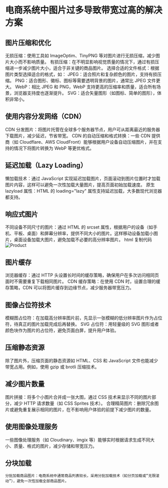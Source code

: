 # 电商系统中图片过多导致带宽过高的解决方案

## 图片压缩和优化
无损压缩：使用工具如 ImageOptim、TinyPNG 等对图片进行无损压缩，减少图片大小而不影响质量。
有损压缩：在不明显影响视觉质量的情况下，通过有损压缩进一步减少图片大小，适合于非关键的商品图片。
选择合适的文件格式：根据图片类型选择适合的格式，如：
JPEG：适合照片和复杂颜色的图片，支持有损压缩。
PNG：适合图形、徽标、图标等需要透明背景的图片，通常比 JPEG 文件更大。
WebP：相比 JPEG 和 PNG，WebP 支持更高的压缩率和质量，适合所有场景，浏览器支持度也逐渐提升。
SVG：适合矢量图形（如图标、简单的图形），体积非常小。
## 使用内容分发网络（CDN）
   CDN 分发图片：将图片托管在全球多个服务器节点，用户可从距离最近的服务器下载图片，减少延迟，节省带宽。
   CDN 的自动压缩和格式转换：一些 CDN 提供商（如 Cloudflare、AWS CloudFront）能够根据用户设备自动压缩图片，并在支持的情况下将图片转换为 WebP 等更优格式。
## 延迟加载（Lazy Loading）
   懒加载技术：通过 JavaScript 实现延迟加载图片，页面滚动到图片位置时才加载图片内容，这样可以避免一次性加载大量图片，提高页面初始加载速度。
   原生 lazyload 属性：HTML 的 loading="lazy" 属性支持延迟加载，大多数现代浏览器都支持。
## 响应式图片
   不同设备不同尺寸的图片：通过 HTML 的 srcset 属性，根据用户的设备（如手机、平板、桌面）和屏幕分辨率，提供不同大小的图片。这样移动设备加载小图片，桌面设备加载大图片，避免加载不必要的高分辨率图片。
   html
   复制代码
   <img src="image-small.jpg" srcset="image-large.jpg 1024w, image-medium.jpg 640w" alt="Product">
## 图片缓存
   浏览器缓存：通过 HTTP 头设置长时间的缓存策略，确保用户在多次访问相同页面时不需要重复下载相同图片。
   CDN 缓存策略：在使用 CDN 时，设置合理的缓存策略，CDN 可以将图片缓存到边缘节点，减少服务器带宽压力。
## 图像占位符技术
   模糊图占位符：在加载高分辨率图片前，先显示一张模糊的低分辨率图片作为占位符，待真正的图片加载完成后再替换。
   SVG 占位符：用轻量级的 SVG 图形或者颜色块作为图片的占位符，避免页面白屏，提升用户体验。
## 压缩静态资源
   除了图片外，压缩页面的静态资源如 HTML、CSS 和 JavaScript 文件也能减少带宽占用。例如，使用 gzip 或 brotli 压缩技术。
## 减少图片数量
   图片拼接：将多个小图片合并成一张大图，通过 CSS 技术来显示不同的图片部分，减少 HTTP 请求数量（如 CSS Sprites 技术）。
   合理精简图片：删除冗余图片或避免重复展示相同的图片，在不影响用户体验的前提下减少图片的数量。
## 使用图像处理服务
   一些图像处理服务（如 Cloudinary、imgix 等）能够实时根据请求生成不同大小、质量、格式的图片，减少存储和带宽压力。
## 分块加载
    分批加载商品图片：电商系统中通常商品列表较长，采用分批加载技术（如分页加载或“无限滚动”），避免一次性加载全部商品图片。